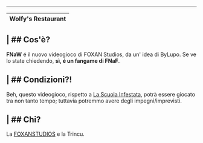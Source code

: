 --------------------
|Wolfy's Restaurant|
|------------------|


| ## Cos'è?
------------------
**FNaW** é il nuovo videogioco di FOXAN Studios, da un' idea di ByLupo.
Se ve lo state chiedendo, **sì, é un fangame di FNaF**.

| ## Condizioni?!
------------------
Beh, questo videogioco, rispetto a [La Scuola Infestata](https://www.github.com/redtyyt/La-Scuola-Infestata),
potrà essere giocato tra non tanto tempo; tuttavia potremmo avere degli impegni/imprevisti.

| ## Chi?
------------------
La [FOXANSTUDIOS](https://www.github.com/FOXANStudios) e la Trincu.
